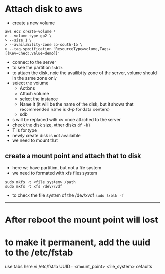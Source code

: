 # Attach disk to aws
- create a new volume 
```
aws ec2 create-volume \
> --volume-type gp2 \
> --size 1 \
> --availability-zone ap-south-1b \
> --tag-specification 'ResourceType=volume,Tags=[{Key=Check,Value=demo}]'
```
- connect to the server 
- to see the partition
```lsblk```
- to attach the disk, note the availibilty zone of the server, volume should in the same zone only
- select the volume
  - Actions
  - Attach volume
  - select the instance
  - Name it (it will be the name of the disk, but it shows that recommended name is d-p for data centers)
  - sdb
- s will be replaced with xv once attached to the server
- check the disk size, other disks
```df -hT```
- T is for type
- newly create disk is not availaible
- we need to mount that
##  create a mount point and attach that to disk
  - here we have partition, but not a file system
  - we need to formated with xfs files system
  ```
  sudo mkfs -t <file system> /path
  sudo mkfs -t xfs /dev/xvdf 
  ```
  - to check the file system of the /dev/xvdf 
  ```sudo lsblk -f```
-----------------------------------------------------------------------
# After reboot the mount point will lost
# to make it permanent, add the uuid to the /etc/fstab
use tabs here
vi /etc/fstab
UUID= <mount_point> <file_system> defaults
